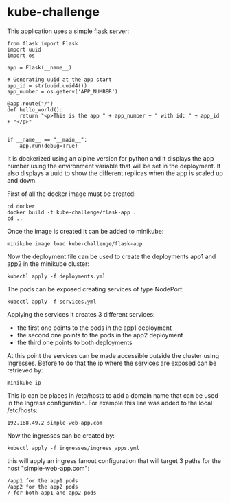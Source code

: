 # kube-challenge

This application uses a simple flask server:

    from flask import Flask
    import uuid
    import os

    app = Flask(__name__)

    # Generating uuid at the app start
    app_id = str(uuid.uuid4())
    app_number = os.getenv('APP_NUMBER')

    @app.route("/")
    def hello_world():
        return "<p>This is the app " + app_number + " with id: " + app_id + "</p>"


    if __name__ == "__main__":
        app.run(debug=True)

It is dockerized using an alpine version for python and it displays the app number using the environment variable that
will be set in the deployment. It also displays a uuid to show the different replicas when the app is scaled up and down.

First of all the docker image must be created:

    cd docker
    docker build -t kube-challenge/flask-app .
    cd ..

Once the image is created it can be added to minikube:

    minikube image load kube-challenge/flask-app

Now the deployment file can be used to create the deployments app1 and app2 in the minikube cluster:

    kubectl apply -f deployments.yml

The pods can be exposed creating services of type NodePort:

    kubectl apply -f services.yml

Applying the services it creates 3 different services:

* the first one points to the pods in the app1 deployment
* the second one points to the pods in the app2 deployment
* the third one points to both deployments

At this point the services can be made accessible outside the cluster using Ingresses. Before to do that the ip where 
the services are exposed can be retrieved by:

    minikube ip

This ip can be places in /etc/hosts to add a domain name that can be used in the Ingress configuration.
For example this line was added to the local /etc/hosts:

    192.168.49.2 simple-web-app.com

Now the ingresses can be created by:

    kubectl apply -f ingresses/ingress_apps.yml

this will apply an ingress fanout configuration that will target 3 paths for the host "simple-web-app.com":

    /app1 for the app1 pods
    /app2 for the app2 pods
    / for both app1 and app2 pods


